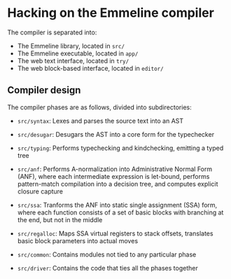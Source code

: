 # Hacking on the Emmeline compiler

The compiler is separated into:
- The Emmeline library, located in `src/`
- The Emmeline executable, located in `app/`
- The web text interface, located in `try/`
- The web block-based interface, located in `editor/`

## Compiler design

The compiler phases are as follows, divided into subdirectories:

- `src/syntax`: Lexes and parses the source text into an AST
- `src/desugar`: Desugars the AST into a core form for the typechecker
- `src/typing`: Performs typechecking and kindchecking, emitting a typed tree
- `src/anf`: Performs A-normalization into Administrative Normal Form (ANF),
  where each intermediate expression is let-bound, performs pattern-match
  compilation into a decision tree, and computes explicit closure capture
- `src/ssa`: Tranforms the ANF into static single assignment (SSA) form, where
  each function consists of a set of basic blocks with branching at the end,
  but not in the middle
- `src/regalloc`: Maps SSA virtual registers to stack offsets, translates basic
  block parameters into actual moves

- `src/common`: Contains modules not tied to any particular phase
- `src/driver`: Contains the code that ties all the phases together
